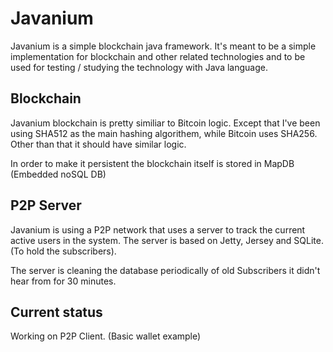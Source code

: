 # Javanium

Javanium is a simple blockchain java framework. It's meant to be a simple implementation for blockchain and other related technologies and to be used for testing / studying the technology with Java language.

## Blockchain

Javanium blockchain is pretty similiar to Bitcoin logic. Except that I've been using SHA512 as the main hashing algorithem, while Bitcoin uses SHA256. Other than that it should have similar logic.

In order to make it persistent the blockchain itself is stored in MapDB (Embedded noSQL DB)

## P2P Server

Javanium is using a P2P network that uses a server to track the current active users in the system.
The server is based on Jetty, Jersey and SQLite. (To hold the subscribers).

The server is cleaning the database periodically of old Subscribers it didn't hear from for 30 minutes.

## Current status
Working on P2P Client. (Basic wallet example)

